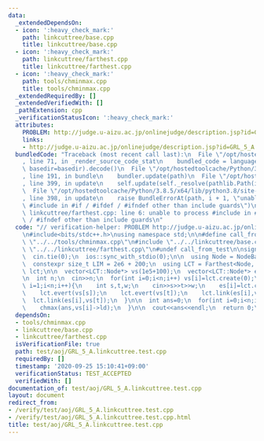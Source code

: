 ```yaml
---
data:
  _extendedDependsOn:
  - icon: ':heavy_check_mark:'
    path: linkcuttree/base.cpp
    title: linkcuttree/base.cpp
  - icon: ':heavy_check_mark:'
    path: linkcuttree/farthest.cpp
    title: linkcuttree/farthest.cpp
  - icon: ':heavy_check_mark:'
    path: tools/chminmax.cpp
    title: tools/chminmax.cpp
  _extendedRequiredBy: []
  _extendedVerifiedWith: []
  _pathExtension: cpp
  _verificationStatusIcon: ':heavy_check_mark:'
  attributes:
    PROBLEM: http://judge.u-aizu.ac.jp/onlinejudge/description.jsp?id=GRL_5_A
    links:
    - http://judge.u-aizu.ac.jp/onlinejudge/description.jsp?id=GRL_5_A
  bundledCode: "Traceback (most recent call last):\n  File \"/opt/hostedtoolcache/Python/3.8.5/x64/lib/python3.8/site-packages/onlinejudge_verify/documentation/build.py\"\
    , line 71, in _render_source_code_stat\n    bundled_code = language.bundle(stat.path,\
    \ basedir=basedir).decode()\n  File \"/opt/hostedtoolcache/Python/3.8.5/x64/lib/python3.8/site-packages/onlinejudge_verify/languages/cplusplus.py\"\
    , line 191, in bundle\n    bundler.update(path)\n  File \"/opt/hostedtoolcache/Python/3.8.5/x64/lib/python3.8/site-packages/onlinejudge_verify/languages/cplusplus_bundle.py\"\
    , line 399, in update\n    self.update(self._resolve(pathlib.Path(included), included_from=path))\n\
    \  File \"/opt/hostedtoolcache/Python/3.8.5/x64/lib/python3.8/site-packages/onlinejudge_verify/languages/cplusplus_bundle.py\"\
    , line 398, in update\n    raise BundleErrorAt(path, i + 1, \"unable to process\
    \ #include in #if / #ifdef / #ifndef other than include guards\")\nonlinejudge_verify.languages.cplusplus_bundle.BundleErrorAt:\
    \ linkcuttree/farthest.cpp: line 6: unable to process #include in #if / #ifdef\
    \ / #ifndef other than include guards\n"
  code: "// verification-helper: PROBLEM http://judge.u-aizu.ac.jp/onlinejudge/description.jsp?id=GRL_5_A\n\
    \n#include<bits/stdc++.h>\nusing namespace std;\n\n#define call_from_test\n#include\
    \ \"../../tools/chminmax.cpp\"\n#include \"../../linkcuttree/base.cpp\"\n#include\
    \ \"../../linkcuttree/farthest.cpp\"\n#undef call_from_test\n\nsigned main(){\n\
    \  cin.tie(0);\n  ios::sync_with_stdio(0);\n\n  using Node = NodeBase<int>;\n\
    \  constexpr size_t LIM = 2e6 + 200;\n  using LCT = Farthest<Node, LIM>;\n  LCT\
    \ lct;\n\n  vector<LCT::Node*> vs(1e5+100);\n  vector<LCT::Node*> es(1e5+100);\n\
    \n  int n;\n  cin>>n;\n  for(int i=0;i<n;i++) vs[i]=lct.create(0);\n\n  for(int\
    \ i=1;i<n;i++){\n    int s,t,w;\n    cin>>s>>t>>w;\n    es[i]=lct.create(w);\n\
    \    lct.evert(vs[s]);\n    lct.evert(vs[t]);\n    lct.link(es[i],vs[s]);\n  \
    \  lct.link(es[i],vs[t]);\n  }\n\n  int ans=0;\n  for(int i=0;i<n;i++){\n    lct.evert(vs[i]);\n\
    \    chmax(ans,vs[i]->ld);\n  }\n\n  cout<<ans<<endl;\n  return 0;\n}\n"
  dependsOn:
  - tools/chminmax.cpp
  - linkcuttree/base.cpp
  - linkcuttree/farthest.cpp
  isVerificationFile: true
  path: test/aoj/GRL_5_A.linkcuttree.test.cpp
  requiredBy: []
  timestamp: '2020-09-25 15:10:41+09:00'
  verificationStatus: TEST_ACCEPTED
  verifiedWith: []
documentation_of: test/aoj/GRL_5_A.linkcuttree.test.cpp
layout: document
redirect_from:
- /verify/test/aoj/GRL_5_A.linkcuttree.test.cpp
- /verify/test/aoj/GRL_5_A.linkcuttree.test.cpp.html
title: test/aoj/GRL_5_A.linkcuttree.test.cpp
---
```


